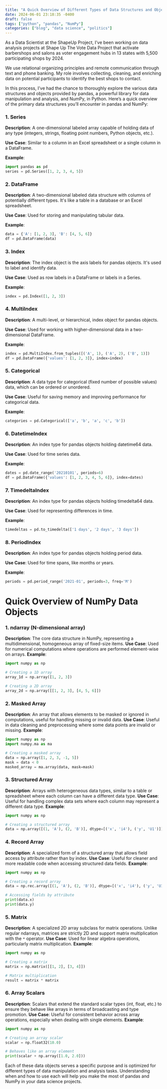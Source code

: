 ```yaml
---
title: "A Quick Overview of Different Types of Data Structures and Objects in Pandas"
date: 2024-06-01 23:18:35 -0400
draft: false
tags: ["python", "pandas", "NumPy"]
categories: ["blog", "data science", "politics"]
---
```


As a Data Scientist at the ShapeUp Project, I’ve been working on data analysis projects at Shape Up The Vote Data Project that activate barbershops and salons as voter engagement hubs in 13 states with 5,500 participating shops by 2024. 

We use relational organizing principles and remote communication through text and phone banking. My role involves collecting, cleaning, and enriching data on potential participants to identify the best shops to contact.

In this process, I’ve had the chance to thoroughly explore the various data structures and objects provided by pandas, a powerful library for data manipulation and analysis, and NumPy, in Python. Here’s a quick overview of the primary data structures you’ll encounter in pandas and NumPy:

### 1. Series
**Description**: A one-dimensional labeled array capable of holding data of any type (integers, strings, floating point numbers, Python objects, etc.).

**Use Case**: Similar to a column in an Excel spreadsheet or a single column in a DataFrame.

**Example**:
```python
import pandas as pd
series = pd.Series([1, 2, 3, 4, 5])
```

### 2. DataFrame
**Description**: A two-dimensional labeled data structure with columns of potentially different types. It's like a table in a database or an Excel spreadsheet.

**Use Case**: Used for storing and manipulating tabular data.

**Example**:
```python
data = {'A': [1, 2, 3], 'B': [4, 5, 6]}
df = pd.DataFrame(data)
```

### 3. Index
**Description**: The index object is the axis labels for pandas objects. It's used to label and identify data.

**Use Case**: Used as row labels in a DataFrame or labels in a Series.

**Example**:
```python
index = pd.Index([1, 2, 3])
```

### 4. MultiIndex
**Description**: A multi-level, or hierarchical, index object for pandas objects.

**Use Case**: Used for working with higher-dimensional data in a two-dimensional DataFrame.

**Example**:
```python
index = pd.MultiIndex.from_tuples([('A', 1), ('A', 2), ('B', 1)])
df = pd.DataFrame({'values': [1, 2, 3]}, index=index)
```

### 5. Categorical
**Description**: A data type for categorical (fixed number of possible values) data, which can be ordered or unordered.

**Use Case**: Useful for saving memory and improving performance for categorical data.

**Example**:
```python
categories = pd.Categorical(['a', 'b', 'a', 'c', 'b'])
```

### 6. DatetimeIndex
**Description**: An index type for pandas objects holding datetime64 data.

**Use Case**: Used for time series data.

**Example**:
```python
dates = pd.date_range('20210101', periods=6)
df = pd.DataFrame({'values': [1, 2, 3, 4, 5, 6]}, index=dates)
```

### 7. TimedeltaIndex
**Description**: An index type for pandas objects holding timedelta64 data.

**Use Case**: Used for representing differences in time.

**Example**:
```python
timedeltas = pd.to_timedelta(['1 days', '2 days', '3 days'])
```

### 8. PeriodIndex
**Description**: An index type for pandas objects holding period data.

**Use Case**: Used for time spans, like months or years.

**Example**:
```python
periods = pd.period_range('2021-01', periods=3, freq='M')
```

# Quick Overview of NumPy Data Objects

### 1. ndarray (N-dimensional array)
**Description**: The core data structure in NumPy, representing a multidimensional, homogeneous array of fixed-size items.
**Use Case**: Used for numerical computations where operations are performed element-wise on arrays.
**Example**:
```python
import numpy as np

# Creating a 1D array
array_1d = np.array([1, 2, 3])

# Creating a 2D array
array_2d = np.array([[1, 2, 3], [4, 5, 6]])
```

### 2. Masked Array
**Description**: An array that allows elements to be masked or ignored in computations, useful for handling missing or invalid data.
**Use Case**: Useful in data cleaning and preprocessing where some data points are invalid or missing.
**Example**:
```python
import numpy as np
import numpy.ma as ma

# Creating a masked array
data = np.array([1, 2, 3, -1, 5])
mask = data < 0
masked_array = ma.array(data, mask=mask)
```

### 3. Structured Array
**Description**: Arrays with heterogeneous data types, similar to a table or spreadsheet where each column can have a different data type.
**Use Case**: Useful for handling complex data sets where each column may represent a different data type.
**Example**:
```python
import numpy as np

# Creating a structured array
data = np.array([(1, 'A'), (2, 'B')], dtype=[('x', 'i4'), ('y', 'U1')])
```

### 4. Record Array
**Description**: A specialized form of a structured array that allows field access by attribute rather than by index.
**Use Case**: Useful for cleaner and more readable code when accessing structured data fields.
**Example**:
```python
import numpy as np

# Creating a record array
data = np.rec.array([(1, 'A'), (2, 'B')], dtype=[('x', 'i4'), ('y', 'U1')])

# Accessing fields by attribute
print(data.x)
print(data.y)
```

### 5. Matrix
**Description**: A specialized 2D array subclass for matrix operations. Unlike regular ndarrays, matrices are strictly 2D and support matrix multiplication with the `*` operator.
**Use Case**: Used for linear algebra operations, particularly matrix multiplication.
**Example**:
```python
import numpy as np

# Creating a matrix
matrix = np.matrix([[1, 2], [3, 4]])

# Matrix multiplication
result = matrix * matrix
```

### 6. Array Scalars
**Description**: Scalars that extend the standard scalar types (int, float, etc.) to ensure they behave like arrays in terms of broadcasting and type promotion.
**Use Case**: Useful for consistent behavior across array operations, especially when dealing with single elements.
**Example**:
```python
import numpy as np

# Creating an array scalar
scalar = np.float32(10.0)

# Behaves like an array element
print(scalar + np.array([1.0, 2.0]))
```

Each of these data objects serves a specific purpose and is optimized for different types of data manipulation and analysis tasks. Understanding when and how to use each will help you make the most of pandas and NumPy in your data science projects.
